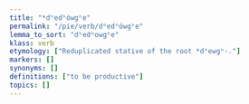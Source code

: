 ```yaml
---
title: "*dʰedʰówgʰe"
permalink: "/pie/verb/dʰedʰówgʰe"
lemma_to_sort: "dʰedʰowgʰe"
klass: verb
etymology: ["Reduplicated stative of the root *dʰewgʰ-."]
markers: []
synonyms: []
definitions: ["to be productive"]
topics: []
---
```

